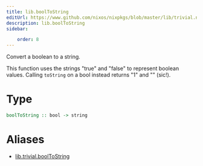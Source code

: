 ```yaml
---
title: lib.boolToString
editUrl: https://www.github.com/nixos/nixpkgs/blob/master/lib/trivial.nix#L162C18
description: lib.boolToString
sidebar:

    order: 8
---
```


Convert a boolean to a string.

This function uses the strings "true" and "false" to represent
boolean values. Calling `toString` on a bool instead returns "1"
and "" (sic!).

# Type

```haskell
boolToString :: bool -> string
```


# Aliases

- [lib.trivial.boolToString](reference/lib/trivial/lib-trivial-boolToString)


